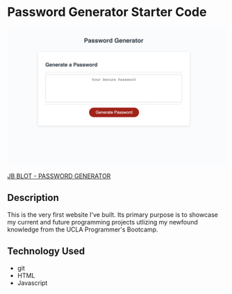 # Password Generator Starter Code

![screenshot](./pw_screenshot.png)

[JB BLOT - PASSWORD GENERATOR](https://jaaybe.github.io/password-generator/)

## Description
This is the very first website I've built.  Its primary purpose is to showcase my current and future programming projects utlizing my newfound knowledge from the UCLA Programmer's Bootcamp.

## Technology Used
<ul>
<li>git</li>
<li>HTML</li>
<li>Javascript</li>
